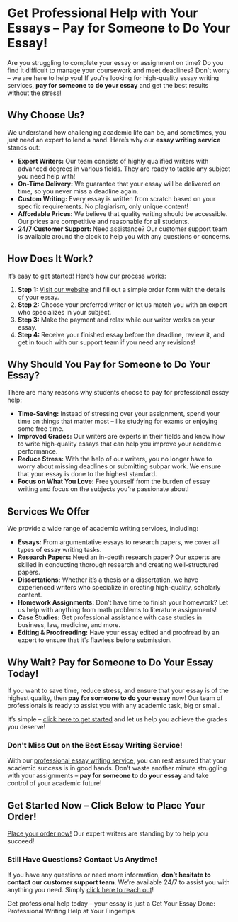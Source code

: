<h1>Get Professional Help with Your Essays – Pay for Someone to Do Your Essay!</h1>

<p>Are you struggling to complete your essay or assignment on time? Do you find it difficult to manage your coursework and meet deadlines? Don't worry – we are here to help you! If you're looking for high-quality essay writing services, <strong>pay for someone to do your essay</strong> and get the best results without the stress!</p>

<h2>Why Choose Us?</h2>

<p>We understand how challenging academic life can be, and sometimes, you just need an expert to lend a hand. Here’s why our <strong>essay writing service</strong> stands out:</p>

<ul>
  <li><strong>Expert Writers:</strong> Our team consists of highly qualified writers with advanced degrees in various fields. They are ready to tackle any subject you need help with!</li>
  <li><strong>On-Time Delivery:</strong> We guarantee that your essay will be delivered on time, so you never miss a deadline again.</li>
  <li><strong>Custom Writing:</strong> Every essay is written from scratch based on your specific requirements. No plagiarism, only unique content!</li>
  <li><strong>Affordable Prices:</strong> We believe that quality writing should be accessible. Our prices are competitive and reasonable for all students.</li>
  <li><strong>24/7 Customer Support:</strong> Need assistance? Our customer support team is available around the clock to help you with any questions or concerns.</li>
</ul>

<h2>How Does It Work?</h2>

<p>It’s easy to get started! Here’s how our process works:</p>

<ol>
  <li><strong>Step 1:</strong> <a href="https://tinyurl.com/topessay?keyword=pay+for+someone+to+do+your+essay" target="_blank">Visit our website</a> and fill out a simple order form with the details of your essay.</li>
  <li><strong>Step 2:</strong> Choose your preferred writer or let us match you with an expert who specializes in your subject.</li>
  <li><strong>Step 3:</strong> Make the payment and relax while our writer works on your essay.</li>
  <li><strong>Step 4:</strong> Receive your finished essay before the deadline, review it, and get in touch with our support team if you need any revisions!</li>
</ol>

<h2>Why Should You Pay for Someone to Do Your Essay?</h2>

<p>There are many reasons why students choose to pay for professional essay help:</p>

<ul>
  <li><strong>Time-Saving:</strong> Instead of stressing over your assignment, spend your time on things that matter most – like studying for exams or enjoying some free time.</li>
  <li><strong>Improved Grades:</strong> Our writers are experts in their fields and know how to write high-quality essays that can help you improve your academic performance.</li>
  <li><strong>Reduce Stress:</strong> With the help of our writers, you no longer have to worry about missing deadlines or submitting subpar work. We ensure that your essay is done to the highest standard.</li>
  <li><strong>Focus on What You Love:</strong> Free yourself from the burden of essay writing and focus on the subjects you’re passionate about!</li>
</ul>

<h2>Services We Offer</h2>

<p>We provide a wide range of academic writing services, including:</p>

<ul>
  <li><strong>Essays:</strong> From argumentative essays to research papers, we cover all types of essay writing tasks.</li>
  <li><strong>Research Papers:</strong> Need an in-depth research paper? Our experts are skilled in conducting thorough research and creating well-structured papers.</li>
  <li><strong>Dissertations:</strong> Whether it’s a thesis or a dissertation, we have experienced writers who specialize in creating high-quality, scholarly content.</li>
  <li><strong>Homework Assignments:</strong> Don’t have time to finish your homework? Let us help with anything from math problems to literature assignments!</li>
  <li><strong>Case Studies:</strong> Get professional assistance with case studies in business, law, medicine, and more.</li>
  <li><strong>Editing & Proofreading:</strong> Have your essay edited and proofread by an expert to ensure that it’s flawless before submission.</li>
</ul>

<h2>Why Wait? Pay for Someone to Do Your Essay Today!</h2>

<p>If you want to save time, reduce stress, and ensure that your essay is of the highest quality, then <strong>pay for someone to do your essay</strong> now! Our team of professionals is ready to assist you with any academic task, big or small.</p>

<p>It’s simple – <a href="https://tinyurl.com/topessay?keyword=pay+for+someone+to+do+your+essay" target="_blank">click here to get started</a> and let us help you achieve the grades you deserve!</p>

<h3>Don't Miss Out on the Best Essay Writing Service!</h3>

<p>With our <a href="https://tinyurl.com/topessay?keyword=pay+for+someone+to+do+your+essay" target="_blank">professional essay writing service</a>, you can rest assured that your academic success is in good hands. Don’t waste another minute struggling with your assignments – <strong>pay for someone to do your essay</strong> and take control of your academic future!</p>

<h2>Get Started Now – Click Below to Place Your Order!</h2>

<p><a href="https://tinyurl.com/topessay?keyword=pay+for+someone+to+do+your+essay" target="_blank">Place your order now!</a> Our expert writers are standing by to help you succeed!</p>

<h3>Still Have Questions? Contact Us Anytime!</h3>

<p>If you have any questions or need more information, <strong>don’t hesitate to contact our customer support team</strong>. We’re available 24/7 to assist you with anything you need. Simply <a href="https://tinyurl.com/topessay?keyword=pay+for+someone+to+do+your+essay" target="_blank">click here to reach out</a>!</p>

<p>Get professional help today – your essay is just a
Get Your Essay Done: Professional Writing Help at Your Fingertips
